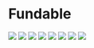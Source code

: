 # Fundable
<img src="https://github.com/chaajae/Fundable/assets/137244332/f4323f9e-a36d-4c59-9e71-5b8e77e01fcf">
<img src="https://github.com/chaajae/Fundable/assets/137244332/bcd7502c-ce41-4af3-8c33-f15eaadfda4e">
<img src="https://github.com/chaajae/Fundable/assets/137244332/bcd7502c-ce41-4af3-8c33-f15eaadfda4e">
<img src="https://github.com/chaajae/Fundable/assets/137244332/d60e0de5-ffa3-462c-b84c-048f1cfd52b6">
<img src="https://github.com/chaajae/Fundable/assets/137244332/06bb6278-ce46-46b0-a156-d0dd66b06b06">
<img src="https://github.com/chaajae/Fundable/assets/137244332/42a77ff7-b6ae-4b2d-b52c-21200cc65615">
<img src="https://github.com/chaajae/Fundable/assets/137244332/ab7e8d01-6ed7-4c32-b6d7-59732d2ac769">
<img src="https://github.com/chaajae/Fundable/assets/137244332/2a260482-d4a5-4c22-aa0f-f2de268bc1e4">
